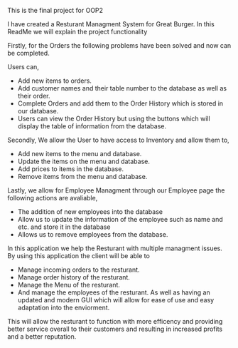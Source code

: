 This is the final project for OOP2

I have created a Resturant Managment System for Great Burger.
In this ReadMe we will explain the project functionality

Firstly, for the Orders the following problems have been solved and now can be completed.



Users can,

- Add new items to orders. 
- Add customer names and their table number to the database as well as their order. 
- Complete Orders and add them to the Order History which is stored in our database. 
- Users can view the Order History but using the buttons which will display the table of information from the database. 



Secondly, We allow the User to have access to Inventory and allow them to,

- Add new items to the menu and database.
- Update the items on the menu and database.
- Add prices to items in the database.
- Remove items from the menu and database.


Lastly, we allow for Employee Managment through our Employee page the following actions are avaliable,

- The addition of new employees into the database
- Allow us to update the information of the employee such as name and etc. and store it in the database
- Allows us to remove employees from the database.
  

In this application we help the Resturant with multiple managment issues. By using this application the client will be able to
- Manage incoming orders to the resturant.
- Manage order history of the resturant.
- Manage the Menu of the resturant.
- And manage the employees of the resturant.
As well as having an updated and modern GUI which will allow for ease of use and easy adaptation into the enviorment.

This will allow the resturant to function with more efficency and providing better service overall to their customers and resulting in increased profits and a better reputation.

